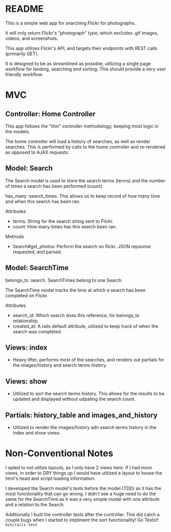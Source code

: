 # README

This is a simple web app for searching Flickr for photographs.

It will only return Flickr's "photograph" type, which excludes .gif images, videos, and screenshots.

This app utilizes Flickr's API, and targets their endpoints with REST calls (primarily GET).

It is designed to be as streamlined as possible, utilizing a single page workflow for landing, searching and sorting.  This should provide a very user friendly workflow.

# MVC

## Controller: Home Controller

This app follows the "thin" controller methodology, keeping most logic in the models.

The home controller will load a history of searches, as well as render searches.  This is performed by calls to the home controller and re-rendered as opposed to AJAX requests.

## Model: Search

The Search model is used to store the search terms (terms) and the number of times a search has been performed (count).

has_many :search_times.  This allows us to keep record of how many time and when this search has been ran.

Attributes 
* terms: String for the search string sent to Flickr.
* count: How many times has this search been ran.

Methods
* Search#get_photos: Perform the search on flickr.  JSON repsonse requested, and parsed.

## Model: SearchTime

belongs_to :search.  SearchTimes belong to one Search

The SearchTime model tracks the time at which a search has been completed on Flickr.

Attributes
* search_id: Which search does this reference, for belongs_to relationship.
* created_at: A rails default attribute, utilized to keep track of when the search was completed.

## Views: index
* Heavy lifter, performs most of the searches, and renders out partials for the images/history and search terms history.

## Views: show
* Utilized to sort the search terms history.  This allows for the results to be updated and displayed without udpating the search count.

## Partials: history_table and images_and_history
* Utilized to render the images/history adn search terms history in the index and show views.

# Non-Conventional Notes

I opted to not utilize layouts, as I only have 2 views here.  If I had more views, in order to DRY things up I would have utilized a layout to house the html's head and script loading information.

I developed the Search model's tests before the model (TDD) as it has the most functionality that can go wrong.  I didn't see a huge need to do the same for the SearchTime as it was a very simple model with one attribute and a relation to the Search.  

Additionally I built the controller tests after the controller.  This did catch a couple bugs when I started to impliment the sort functionality!  Go Tests!!  `bin/rails test`